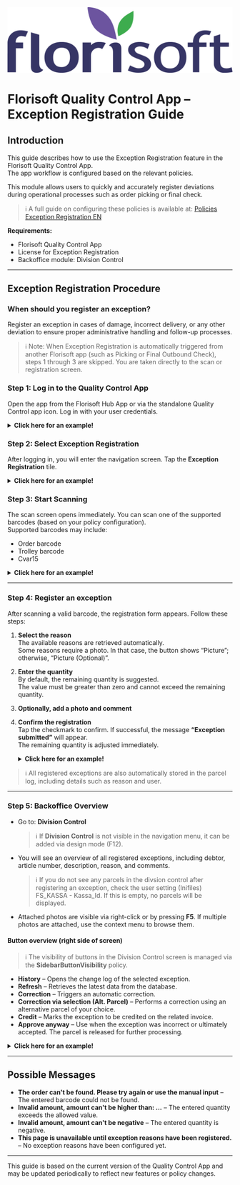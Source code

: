 ![Florisoft logo](https://raw.githubusercontent.com/florisoft/User.Manuals/main/fslogo.png)

# Florisoft Quality Control App – Exception Registration Guide

## Introduction

This guide describes how to use the Exception Registration feature in the Florisoft Quality Control App.  
The app workflow is configured based on the relevant policies.

This module allows users to quickly and accurately register deviations during operational processes such as order picking or final check.

> ℹ️ A full guide on configuring these policies is available at: [Policies Exception Registration EN](https://github.com/florisoft/User.Manuals/blob/main/CLOUD%20APPLICATIONS/Apps%20Android/App%20Quality%20Control/Exception%20Registration/Policies%20Exception%20Registration%20EN.md)

**Requirements:**

- Florisoft Quality Control App
- License for Exception Registration
- Backoffice module: Division Control

---

## Exception Registration Procedure

### When should you register an exception?

Register an exception in cases of damage, incorrect delivery, or any other deviation to ensure proper administrative handling and follow-up processes.

> ℹ️ Note: When Exception Registration is automatically triggered from another Florisoft app (such as Picking or Final Outbound Check), steps 1 through 3 are skipped. You are taken directly to the scan or registration screen.

### Step 1: Log in to the Quality Control App

Open the app from the Florisoft Hub App or via the standalone Quality Control app icon. Log in with your user credentials.

<details><summary><b>Click here for an example!</b></summary><img src="Media/Doorloop/1.png"></details>

### Step 2: Select Exception Registration

After logging in, you will enter the navigation screen. Tap the **Exception Registration** tile.

<details><summary><b>Click here for an example!</b></summary><img src="Media/Doorloop/2.png"></details>

### Step 3: Start Scanning

The scan screen opens immediately. You can scan one of the supported barcodes (based on your policy configuration).  
Supported barcodes may include:

- Order barcode  
- Trolley barcode  
- Cvar15

<details><summary><b>Click here for an example!</b></summary><img src="Media/Doorloop/3.png"></details>

---

### Step 4: Register an exception

After scanning a valid barcode, the registration form appears. Follow these steps:

1. **Select the reason**  
   The available reasons are retrieved automatically.  
   Some reasons require a photo. In that case, the button shows “Picture”; otherwise, “Picture (Optional)”.

2. **Enter the quantity**  
   By default, the remaining quantity is suggested.  
   The value must be greater than zero and cannot exceed the remaining quantity.

3. **Optionally, add a photo and comment**

4. **Confirm the registration**  
   Tap the checkmark to confirm. If successful, the message **“Exception submitted”** will appear.  
   The remaining quantity is adjusted immediately.

   <details><summary><b>Click here for an example!</b></summary><img src="Media/Doorloop/4.png"></details>

> ℹ️ All registered exceptions are also automatically stored in the parcel log, including details such as reason and user.

---

### Step 5: Backoffice Overview

- Go to: **Division Control**

  > ℹ️ If **Division Control** is not visible in the navigation menu, it can be added via design mode (F12).

- You will see an overview of all registered exceptions, including debtor, article number, description, reason, and comments.

  > ℹ️ If you do not see any parcels in the divsion control after registering an exception, check the user setting (Inifiles) FS_KASSA - Kassa_Id. If this is empty, no parcels will be displayed.

- Attached photos are visible via right-click or by pressing **F5**. If multiple photos are attached, use the context menu to browse them.

#### Button overview (right side of screen)
> ℹ️ The visibility of buttons in the Division Control screen is managed via the **SidebarButtonVisibility** policy.

- **History** – Opens the change log of the selected exception.
- **Refresh** – Retrieves the latest data from the database.
- **Correction** – Triggers an automatic correction.
- **Correction via selection (Alt. Parcel)** – Performs a correction using an alternative parcel of your choice.
- **Credit** – Marks the exception to be credited on the related invoice.
- **Approve anyway** – Use when the exception was incorrect or ultimately accepted. The parcel is released for further processing.

 <details><summary><b>Click here for an example!</b></summary><img src="Media/Doorloop/4.png"></details>

---

## Possible Messages

- **The order can't be found. Please try again or use the manual input** – The entered barcode could not be found.
- **Invalid amount, amount can't be higher than: ...** – The entered quantity exceeds the allowed value.
- **Invalid amount, amount can't be negative** – The entered quantity is negative.
- **This page is unavailable until exception reasons have been registered.** – No exception reasons have been configured yet.

---

This guide is based on the current version of the Quality Control App and may be updated periodically to reflect new features or policy changes.
